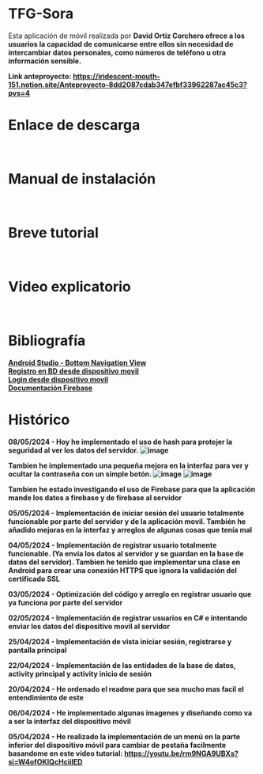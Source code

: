 # TFG-Sora
Esta aplicación de móvil realizada por <b>David Ortiz Corchero<b> ofrece a los usuarios la capacidad de comunicarse entre ellos sin necesidad de intercambiar datos personales, 
como números de teléfono u otra información sensible.

Link anteproyecto: https://iridescent-mouth-151.notion.site/Anteproyecto-8dd2087cdab347efbf33962287ac45c3?pvs=4
<br>

# Enlace  de descarga

<br>

# Manual de instalación

<br>

# Breve tutorial

<br>

# Video explicatorio

<br>

# Bibliografía
[Android Studio - Bottom Navigation View](https://youtu.be/rm9NGA9UBXs?si=w4DWKEcbEMt41E__) <br>
[Registro en BD desde dispositivo movil](https://youtu.be/-usS3_-zWVg?si=995YbpdDemjoEQG8) <br>
[Login desde dispositivo movil](https://youtu.be/-usS3_-zWVg?si=ftlteZrN1zD8Lrul) <br>
[Documentación Firebase](https://firebase.google.com/docs?hl=es) <br>

# Histórico

08/05/2024 - Hoy he implementado el uso de hash para protejer la seguridad al ver los datos del servidor.
![image](https://github.com/DavidOrtizz/TFG-Sora/assets/116579416/d4a85989-20b1-425f-af0c-749b8ddfe496)

Tambien he implementado una pequeña mejora en la interfaz para ver y ocultar la contraseña con un simple botón.
![image](https://github.com/DavidOrtizz/TFG-Sora/assets/116579416/38d6e888-2500-479b-89c8-d37049b5ce89)
![image](https://github.com/DavidOrtizz/TFG-Sora/assets/116579416/265a2af0-c6cf-4783-92b6-b12f1c7934ea)

Tambien he estado investigando el uso de Firebase para que la aplicación mande los datos a firebase y de firebase al servidor

05/05/2024 - Implementación de iniciar sesión del usuario totalmente funcionable por parte del servidor y de la aplicación movil.
También he añadido mejoras en la interfaz y arreglos de algunas cosas que tenía mal

04/05/2024 - Implementación de registrar usuario totalmente funcionable. (Ya envia los datos al servidor y se guardan en la base de datos del servidor).
Tambien he tenido que implementar una clase en Android para crear una conexión HTTPS que ignora la validación del certificado SSL

03/05/2024 - Optimización del código y arreglo en registrar usuario que ya funciona por parte del servidor

02/05/2024 - Implementación de registrar usuarios en C# e intentando enviar los datos del dispositivo movil al servidor

25/04/2024 - Implementación de vista iniciar sesión, registrarse y pantalla principal

22/04/2024 - Implementación de las entidades de la base de datos, activity principal y activity inicio de sesión

20/04/2024 - He ordenado el readme para que sea mucho mas facil el entendimiento de este

06/04/2024 - He implementado algunas imagenes y diseñando como va a ser la interfaz del dispositivo móvil

05/04/2024 - He realizado la implementación de un menú en la parte inferior del dispositivo móvil para cambiar de pestaña 
facilmente basandome en este video tutorial: https://youtu.be/rm9NGA9UBXs?si=W4ofOKlQcHciilED 
